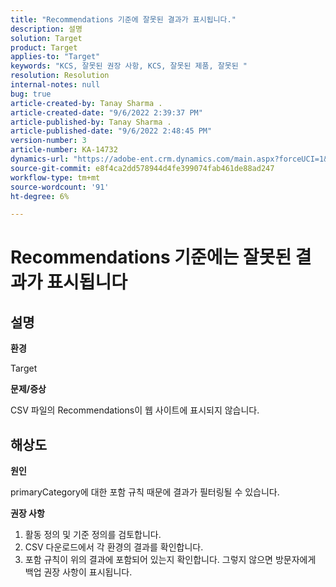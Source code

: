 ```yaml
---
title: "Recommendations 기준에 잘못된 결과가 표시됩니다."
description: 설명
solution: Target
product: Target
applies-to: "Target"
keywords: "KCS, 잘못된 권장 사항, KCS, 잘못된 제품, 잘못된 "
resolution: Resolution
internal-notes: null
bug: true
article-created-by: Tanay Sharma .
article-created-date: "9/6/2022 2:39:37 PM"
article-published-by: Tanay Sharma .
article-published-date: "9/6/2022 2:48:45 PM"
version-number: 3
article-number: KA-14732
dynamics-url: "https://adobe-ent.crm.dynamics.com/main.aspx?forceUCI=1&pagetype=entityrecord&etn=knowledgearticle&id=43ddcfba-f12d-ed11-9db1-002248086735"
source-git-commit: e8f4ca2dd578944d4fe399074fab461de88ad247
workflow-type: tm+mt
source-wordcount: '91'
ht-degree: 6%

---
```


# Recommendations 기준에는 잘못된 결과가 표시됩니다

## 설명


<b>환경</b>

Target



<b>문제/증상</b>

CSV 파일의 Recommendations이 웹 사이트에 표시되지 않습니다.


## 해상도


<b>원인</b>

primaryCategory에 대한 포함 규칙 때문에 결과가 필터링될 수 있습니다.



<b>권장 사항</b>

1. 활동 정의 및 기준 정의를 검토합니다.
2. CSV 다운로드에서 각 환경의 결과를 확인합니다.
3. 포함 규칙이 위의 결과에 포함되어 있는지 확인합니다. 그렇지 않으면 방문자에게 백업 권장 사항이 표시됩니다.

